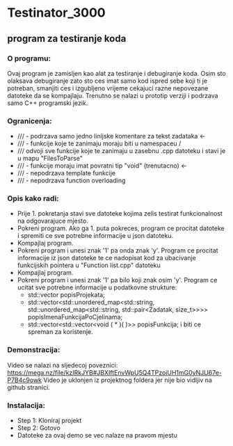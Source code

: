 # Testinator_3000
## program za testiranje koda

### O programu:
Ovaj program je zamisljen kao alat za testiranje i debugiranje koda. Osim sto olaksava debugiranje zato sto ces imat samo kod ispred sebe koji ti je potreban, smanjiti ces i izgubljeno vrijeme cekajuci razne nepovezane datoteke da se kompajlaju.
Trenutno se nalazi u prototip verziji i podrzava samo C++ programski jezik.

### Ogranicenja:
* /// - podrzava samo jedno linijske komentare za tekst zadataka	<-
* /// - funkcije koje te zanimaju moraju biti u namespaceu /
* ///		odvoji sve funkcije koje te zanimaju u zasebnu .cpp datoteku i stavi je u mapu "FilesToParse"
* /// - funkcije moraju imat povratni tip "void" (trenutacno)	<-
* /// - nepodrzava template funkcije
* /// - nepodrzava function overloading

### Opis kako radi:
* Prije 1. pokretanja stavi sve datoteke kojima zelis testirat funkcionalnost na odgovarajuce mjesto.
* Pokreni program. Ako ga 1. puta pokreces, program ce procitat datoteke i spremiti ce sve potrebne informacije u json datoteku.
* Kompajlaj program.
* Pokreni program i unesi znak '1' pa onda znak 'y'. Program ce procitat informacije iz json datoteke te ce nadopisat kod za ubacivanje funkcijskih pointera u "Function list.cpp" datoteku
* Kompajlaj program.
* Pokreni program i unesi znak '1' pa bilo koji znak osim 'y'. Program ce ucitat sve potrebne informacije u podatkovne strukture:
	* std::vector<string> popisProjekata;
	* std::vector<std::unordered_map<std::string, std::unordered_map<std::string, std::pair<Zadatak, size_t>>>> popisImenaFunkcijaPoCjelinama;
	* std::vector<std::vector<void ( * )( )>> popisFunkcija;
	i biti ce spreman za koristenje. 


### Demonstracija:
Video se nalazi na sljedecoj poveznici: https://mega.nz/file/kzIRkJYB#JBXIftEnvWpU5Q4TPzoiUH1mG0yNJU67e-P7B4c9owk
Video je uklonjen iz projektnog foldera jer nije bio vidljiv na github stranici.

### Instalacija:
* Step 1: Kloniraj projekt
* Step 2: Gotovo
* Datoteke za ovaj demo se vec nalaze na pravom mjestu



